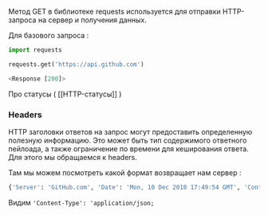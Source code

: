 Метод GET в библиотеке requests используется для отправки HTTP-запроса на сервер и получения данных.

Для базового запроса : 

```python
import requests

requests.get('https://api.github.com')

<Response [200]>

```

Про статусы ( [[HTTP-статусы]] )

<h3>Headers</h3>

 HTTP заголовки ответов на запрос могут предоставить определенную полезную информацию. Это может быть тип содержимого ответного пейлоада, а также ограничение по времени для кеширования ответа. Для этого мы обращаемся к headers. 

Там мы можем посмотреть какой формат возвращает нам сервер : 

```python
{'Server': 'GitHub.com', 'Date': 'Mon, 10 Dec 2018 17:49:54 GMT', 'Content-Type': 'application/json; charset=utf-8', 'Transfer-Encoding': 'chunked', 'Status': '200 OK', 'X-RateLimit-Limit': '60', 'X-RateLimit-Remaining': '59', 'X-RateLimit-Reset': '1544467794', 'Cache-Control': 'public, max-age=60, s-maxage=60', 'Vary': 'Accept', 'ETag': 'W/"7dc470913f1fe9bb6c7355b50a0737bc"', 'X-GitHub-Media-Type': 'github.v3; format=json', 'Access-Control-Expose-Headers': 'ETag, Link, Location, Retry-After, X-GitHub-OTP, X-RateLimit-Limit, X-RateLimit-Remaining, X-RateLimit-Reset, X-OAuth-Scopes, X-Accepted-OAuth-Scopes, X-Poll-Interval, X-GitHub-Media-Type', 'Access-Control-Allow-Origin': '*', 'Strict-Transport-Security': 'max-age=31536000; includeSubdomains; preload', 'X-Frame-Options': 'deny', 'X-Content-Type-Options': 'nosniff', 'X-XSS-Protection': '1; mode=block', 'Referrer-Policy': 'origin-when-cross-origin, strict-origin-when-cross-origin', 'Content-Security-Policy': "default-src 'none'", 'Content-Encoding': 'gzip', 'X-GitHub-Request-Id': 'E439:4581:CF2351:1CA3E06:5C0EA741'}|
```

Видим `'Content-Type': 'application/json;`

